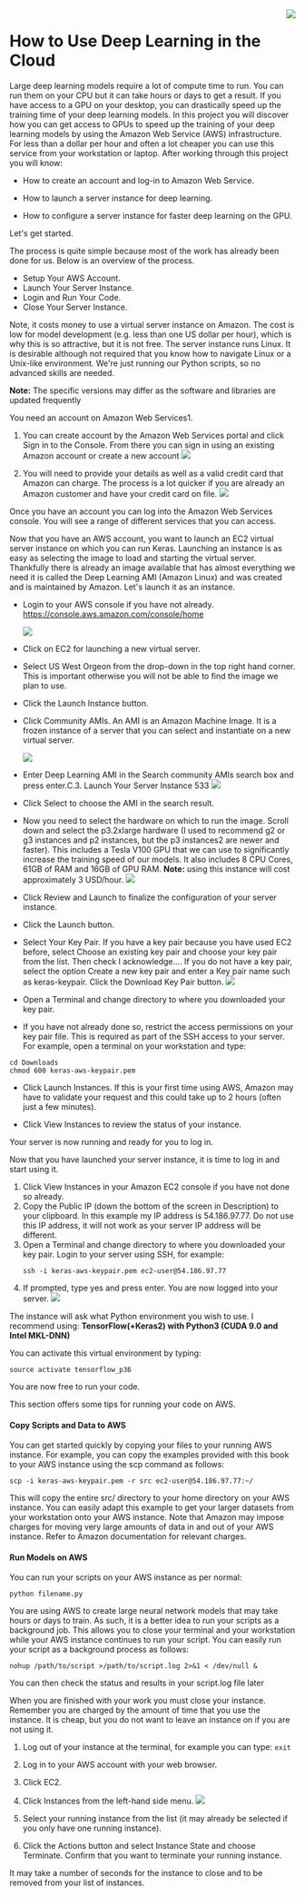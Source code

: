 <img align="right" src="../logo-small.png">


# How to Use Deep Learning in the Cloud

Large deep learning models require a lot of compute time to run. You can run them on your
CPU but it can take hours or days to get a result. If you have access to a GPU on your desktop,
you can drastically speed up the training time of your deep learning models. In this project you
will discover how you can get access to GPUs to speed up the training of your deep learning
models by using the Amazon Web Service (AWS) infrastructure. For less than a dollar per hour
and often a lot cheaper you can use this service from your workstation or laptop. After working
through this project you will know:

- How to create an account and log-in to Amazon Web Service.

- How to launch a server instance for deep learning.

- How to configure a server instance for faster deep learning on the GPU.

Let's get started.


The process is quite simple because most of the work has already been done for us. Below is an
overview of the process.

- Setup Your AWS Account.
- Launch Your Server Instance.
- Login and Run Your Code.
- Close Your Server Instance.

Note, it costs money to use a virtual server instance on Amazon. The cost is low for
model development (e.g. less than one US dollar per hour), which is why this is so attractive,
but it is not free. The server instance runs Linux. It is desirable although not required that you
know how to navigate Linux or a Unix-like environment. We're just running our Python scripts,
so no advanced skills are needed.

**Note:** The specific versions may differ as the software and libraries are updated frequently


You need an account on Amazon Web Services1.

1. You can create account by the Amazon Web Services portal and click Sign in to the
Console. From there you can sign in using an existing Amazon account or create a new
account
    ![](./images/31.JPG)

2. You will need to provide your details as well as a valid credit card that Amazon can
charge. The process is a lot quicker if you are already an Amazon customer and have your
credit card on file.
    ![](./images/32.JPG)


Once you have an account you can log into the Amazon Web Services console. You will see
a range of different services that you can access.


Now that you have an AWS account, you want to launch an EC2 virtual server instance on
which you can run Keras. Launching an instance is as easy as selecting the image to load and
starting the virtual server. Thankfully there is already an image available that has almost
everything we need it is called the Deep Learning AMI (Amazon Linux) and was created
and is maintained by Amazon. Let's launch it as an instance.

-  Login to your AWS console if you have not already.
        https://console.aws.amazon.com/console/home
    
    ![](./images/41.JPG)


- Click on EC2 for launching a new virtual server.

- Select US West Orgeon from the drop-down in the top right hand corner. This is
important otherwise you will not be able to find the image we plan to use.

- Click the Launch Instance button.

- Click Community AMIs. An AMI is an Amazon Machine Image. It is a frozen instance
of a server that you can select and instantiate on a new virtual server.

    ![](./images/42.JPG)


- Enter Deep Learning AMI in the Search community AMIs search box and press enter.C.3. Launch Your Server Instance 533
    ![](./images/51.JPG)

- Click Select to choose the AMI in the search result.

- Now you need to select the hardware on which to run the image. Scroll down and select
the p3.2xlarge hardware (I used to recommend g2 or g3 instances and p2 instances, but
the p3 instances2 are newer and faster). This includes a Tesla V100 GPU that we can use
to significantly increase the training speed of our models. It also includes 8 CPU Cores,
61GB of RAM and 16GB of GPU RAM. **Note:** using this instance will cost approximately 3 USD/hour.
    ![](./images/52.JPG)

- Click Review and Launch to finalize the configuration of your server instance.

-  Click the Launch button.

- Select Your Key Pair.
If you have a key pair because you have used EC2 before, select Choose an existing key pair
and choose your key pair from the list. Then check I acknowledge.... If you do not have a key
pair, select the option Create a new key pair and enter a Key pair name such as keras-keypair.
Click the Download Key Pair button.
    ![](./images/53.JPG)


- Open a Terminal and change directory to where you downloaded your key pair.

- If you have not already done so, restrict the access permissions on your key pair file.
This is required as part of the SSH access to your server. For example, open a terminal on
your workstation and type:

```
cd Downloads
chmod 600 keras-aws-keypair.pem
```

- Click Launch Instances. If this is your first time using AWS, Amazon may have to
validate your request and this could take up to 2 hours (often just a few minutes).

- Click View Instances to review the status of your instance.

Your server is now running and ready for you to log in.

Now that you have launched your server instance, it is time to log in and start using it.

1. Click View Instances in your Amazon EC2 console if you have not done so already.
2. Copy the Public IP (down the bottom of the screen in Description) to your clipboard.
In this example my IP address is 54.186.97.77. Do not use this IP address, it will
not work as your server IP address will be different.
3. Open a Terminal and change directory to where you downloaded your key pair. Login
to your server using SSH, for example:
    ```
    ssh -i keras-aws-keypair.pem ec2-user@54.186.97.77
    ```
4. If prompted, type yes and press enter.
You are now logged into your server.
    ![](./images/71.JPG)


The instance will ask what Python environment you wish to use. I recommend using:
 **TensorFlow(+Keras2) with Python3 (CUDA 9.0 and Intel MKL-DNN)**

You can activate this virtual environment by typing:

```
source activate tensorflow_p36
```

You are now free to run your code.

This section offers some tips for running your code on AWS.

#### Copy Scripts and Data to AWS
You can get started quickly by copying your files to your running AWS instance. For example,
you can copy the examples provided with this book to your AWS instance using the scp
command as follows:

```
scp -i keras-aws-keypair.pem -r src ec2-user@54.186.97.77:~/
```


This will copy the entire src/ directory to your home directory on your AWS instance. You
can easily adapt this example to get your larger datasets from your workstation onto your AWS
instance. Note that Amazon may impose charges for moving very large amounts of data in and
out of your AWS instance. Refer to Amazon documentation for relevant charges.


#### Run Models on AWS
You can run your scripts on your AWS instance as per normal:
```
python filename.py
```

You are using AWS to create large neural network models that may take hours or days to
train. As such, it is a better idea to run your scripts as a background job. This allows you to
close your terminal and your workstation while your AWS instance continues to run your script.
You can easily run your script as a background process as follows:

```
nohup /path/to/script >/path/to/script.log 2>&1 < /dev/null &
```

You can then check the status and results in your script.log file later

When you are finished with your work you must close your instance. Remember you are charged
by the amount of time that you use the instance. It is cheap, but you do not want to leave an
instance on if you are not using it.
1. Log out of your instance at the terminal, for example you can type:
    `exit`
2. Log in to your AWS account with your web browser.
3. Click EC2.
4. Click Instances from the left-hand side menu. 
    ![](./images/91.JPG)

5. Select your running instance from the list (it may already be selected if you only have
one running instance).
6. Click the Actions button and select Instance State and choose Terminate. Confirm
that you want to terminate your running instance.

It may take a number of seconds for the instance to close and to be removed from your list
of instances.
